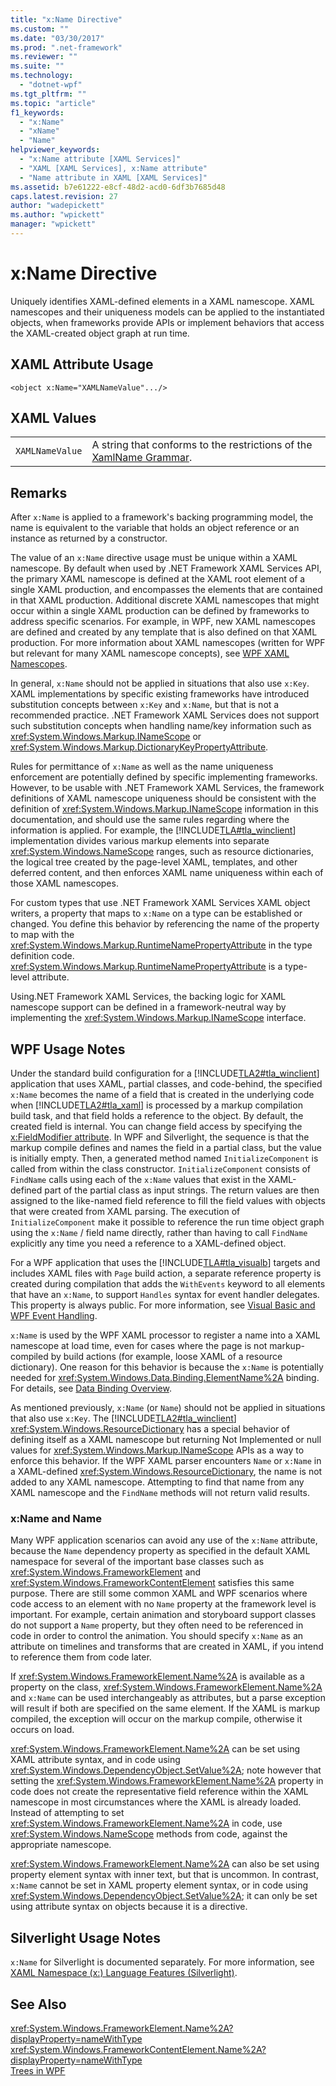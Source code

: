 ```yaml
---
title: "x:Name Directive"
ms.custom: ""
ms.date: "03/30/2017"
ms.prod: ".net-framework"
ms.reviewer: ""
ms.suite: ""
ms.technology: 
  - "dotnet-wpf"
ms.tgt_pltfrm: ""
ms.topic: "article"
f1_keywords: 
  - "x:Name"
  - "xName"
  - "Name"
helpviewer_keywords: 
  - "x:Name attribute [XAML Services]"
  - "XAML [XAML Services], x:Name attribute"
  - "Name attribute in XAML [XAML Services]"
ms.assetid: b7e61222-e8cf-48d2-acd0-6df3b7685d48
caps.latest.revision: 27
author: "wadepickett"
ms.author: "wpickett"
manager: "wpickett"
---
```

# x:Name Directive
Uniquely identifies XAML-defined elements in a XAML namescope. XAML namescopes and their uniqueness models can be applied to the instantiated objects, when frameworks provide APIs or implement behaviors that access the XAML-created object graph at run time.  
  
## XAML Attribute Usage  
  
```xaml  
<object x:Name="XAMLNameValue".../>  
```  
  
## XAML Values  
  
|||  
|-|-|  
|`XAMLNameValue`|A string that conforms to the restrictions of the [XamlName Grammar](../../../docs/framework/xaml-services/xamlname-grammar.md).|  
  
## Remarks  
 After `x:Name` is applied to a framework's backing programming model, the name is equivalent to the variable that holds an object reference or an instance as returned by a constructor.  
  
 The value of an `x:Name` directive usage must be unique within a XAML namescope. By default when used by .NET Framework XAML Services API, the primary XAML namescope is defined at the XAML root element of a single XAML production, and encompasses the elements that are contained in that XAML production. Additional discrete XAML namescopes that might occur within a single XAML production can be defined by frameworks to address specific scenarios. For example, in WPF, new XAML namescopes are defined and created by any template that is also defined on that XAML production. For more information about XAML namescopes (written for WPF but relevant for many XAML namescope concepts), see [WPF XAML Namescopes](../../../docs/framework/wpf/advanced/wpf-xaml-namescopes.md).  
  
 In general, `x:Name` should not be applied in situations that also use `x:Key`. XAML implementations by specific existing frameworks have introduced substitution concepts between `x:Key` and `x:Name`, but that is not a recommended practice. .NET Framework XAML Services does not support such substitution concepts when handling name/key information such as <xref:System.Windows.Markup.INameScope> or <xref:System.Windows.Markup.DictionaryKeyPropertyAttribute>.  
  
 Rules for permittance of `x:Name` as well as the name uniqueness enforcement are potentially defined by specific implementing frameworks. However, to be usable with .NET Framework XAML Services, the framework definitions of XAML namescope uniqueness should be consistent with the definition of <xref:System.Windows.Markup.INameScope> information in this documentation, and should use the same rules regarding where the information is applied. For example, the [!INCLUDE[TLA#tla_winclient](../../../includes/tlasharptla-winclient-md.md)] implementation divides various markup elements into separate <xref:System.Windows.NameScope> ranges, such as resource dictionaries, the logical tree created by the page-level XAML, templates, and other deferred content, and then enforces XAML name uniqueness within each of those XAML namescopes.  
  
 For custom types that use .NET Framework XAML Services XAML object writers, a property that maps to `x:Name` on a type can be established or changed. You define this behavior by referencing the name of the property to map with the <xref:System.Windows.Markup.RuntimeNamePropertyAttribute> in the type definition code.  <xref:System.Windows.Markup.RuntimeNamePropertyAttribute> is a type-level attribute.  
  
 Using.NET Framework XAML Services, the backing logic for XAML namescope support can be defined in a framework-neutral way by implementing the <xref:System.Windows.Markup.INameScope> interface.  
  
## WPF Usage Notes  
 Under the standard build configuration for a [!INCLUDE[TLA2#tla_winclient](../../../includes/tla2sharptla-winclient-md.md)] application that uses XAML, partial classes, and code-behind, the specified `x:Name` becomes the name of a field that is created in the underlying code when [!INCLUDE[TLA2#tla_xaml](../../../includes/tla2sharptla-xaml-md.md)] is processed by a markup compilation build task, and that field holds a reference to the object. By default, the created field is internal. You can change field access by specifying the [x:FieldModifier attribute](../../../docs/framework/xaml-services/x-fieldmodifier-directive.md). In WPF and Silverlight, the sequence is that the markup compile defines and names the field in a partial class, but the value is initially empty. Then, a generated method named `InitializeComponent` is called from within the class constructor. `InitializeComponent` consists of `FindName` calls using each of the `x:Name` values that exist in the XAML-defined part of the partial class as input strings. The return values are then assigned to the like-named field reference to fill the field values with objects that were created from XAML parsing. The execution of `InitializeComponent` make it possible to reference the run time object graph using the `x:Name` / field name directly, rather than having to call `FindName` explicitly any time you need a reference to a XAML-defined object.  
  
 For a WPF application that uses the [!INCLUDE[TLA#tla_visualb](../../../includes/tlasharptla-visualb-md.md)] targets and includes XAML files with `Page` build action, a separate reference property is created during compilation that adds the `WithEvents` keyword to all elements that have an `x:Name`, to support `Handles` syntax for event handler delegates. This property is always public. For more information, see [Visual Basic and WPF Event Handling](../../../docs/framework/wpf/advanced/visual-basic-and-wpf-event-handling.md).  
  
 `x:Name` is used by the WPF XAML processor to register a name into a XAML namescope at load time, even for cases where the page is not markup-compiled by build actions (for example, loose XAML of a resource dictionary). One reason for this behavior is because the `x:Name` is potentially needed for <xref:System.Windows.Data.Binding.ElementName%2A> binding. For details, see [Data Binding Overview](../../../docs/framework/wpf/data/data-binding-overview.md).  
  
 As mentioned previously, `x:Name` (or `Name`) should not be applied in situations that also use `x:Key`. The [!INCLUDE[TLA2#tla_winclient](../../../includes/tla2sharptla-winclient-md.md)] <xref:System.Windows.ResourceDictionary> has a special behavior of defining itself as a XAML namescope but returning Not Implemented or null values for <xref:System.Windows.Markup.INameScope> APIs as a way to enforce this behavior. If the WPF XAML parser encounters `Name` or `x:Name` in a XAML-defined <xref:System.Windows.ResourceDictionary>, the name is not added to any XAML namescope. Attempting to find that name from any XAML namescope and the `FindName` methods will not return valid results.  
  
### x:Name and Name  
 Many WPF application scenarios can avoid any use of the `x:Name` attribute, because the `Name` dependency property as specified in the default XAML namespace for several of the important base classes such as <xref:System.Windows.FrameworkElement> and <xref:System.Windows.FrameworkContentElement> satisfies this same purpose. There are still some common XAML and WPF scenarios where code access to an element with no `Name` property at the framework level is important. For example, certain animation and storyboard support classes do not support a `Name` property, but they often need to be referenced in code in order to control the animation. You should specify `x:Name` as an attribute on timelines and transforms that are created in XAML, if you intend to reference them from code later.  
  
 If <xref:System.Windows.FrameworkElement.Name%2A> is available as a property on the class, <xref:System.Windows.FrameworkElement.Name%2A> and `x:Name` can be used interchangeably as attributes, but a parse exception will result if both are specified on the same element. If the XAML is markup compiled, the exception will occur on the markup compile, otherwise it occurs on load.  
  
 <xref:System.Windows.FrameworkElement.Name%2A> can be set using XAML attribute syntax, and in code using <xref:System.Windows.DependencyObject.SetValue%2A>; note however that setting the <xref:System.Windows.FrameworkElement.Name%2A> property in code does not create the representative field reference within the XAML namescope in most circumstances where the XAML is already loaded. Instead of attempting to set <xref:System.Windows.FrameworkElement.Name%2A> in code, use <xref:System.Windows.NameScope> methods from code, against the appropriate namescope.  
  
 <xref:System.Windows.FrameworkElement.Name%2A> can also be set using property element syntax with inner text, but that is uncommon. In contrast, `x:Name` cannot be set in XAML property element syntax, or in code using <xref:System.Windows.DependencyObject.SetValue%2A>; it can only be set using attribute syntax on objects because it is a directive.  
  
## Silverlight Usage Notes  
 `x:Name` for Silverlight is documented separately. For more information, see [XAML Namespace (x:) Language Features (Silverlight)](http://go.microsoft.com/fwlink/?LinkId=199081).  
  
## See Also  
 <xref:System.Windows.FrameworkElement.Name%2A?displayProperty=nameWithType>   
 <xref:System.Windows.FrameworkContentElement.Name%2A?displayProperty=nameWithType>   
 [Trees in WPF](../../../docs/framework/wpf/advanced/trees-in-wpf.md)
